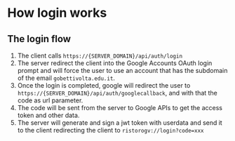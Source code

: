 # How login works

## The login flow

1.  The client calls `https://{SERVER_DOMAIN}/api/auth/login`
2.  The server redirect the client into the Google Accounts OAuth login prompt and will force the user to use an account that has the subdomain of the email `gobettivolta.edu.it`.
3.  Once the login is completed, google will redirect the user to `https://{SERVER_DOMAIN}/api/auth/googlecallback`, and with that the code as url parameter.
4.  The code will be sent from the server to Google APIs to get the access token and other data.
5.  The server will generate and sign a jwt token with userdata and send it to the client redirecting the client to `ristorogv://login?code=xxx`